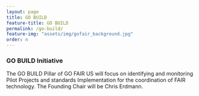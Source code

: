 ```yaml
---
layout: page
title: GO BUILD
feature-title: GO BUILD
permalink: /go-build/
feature-img: "assets/img/gofair_background.jpg"
order: n
---
```


<h3> GO BUILD Initiative</h3>

<p> The GO BUILD Pillar of GO FAIR US will focus on identifying and monitoring Pilot Projects and standards Implementation for the coordination of FAIR technology. The Founding Chair will be Chris Erdmann.
 </p>
